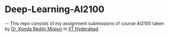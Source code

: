 # Deep-Learning-AI2100
-- This repo consists of my assignment submissions of course AI2100 taken by [Dr. Konda Reddy Mopuri](https://kmopuri.github.io/) in [IIT Hyderabad](https://iith.ac.in).
